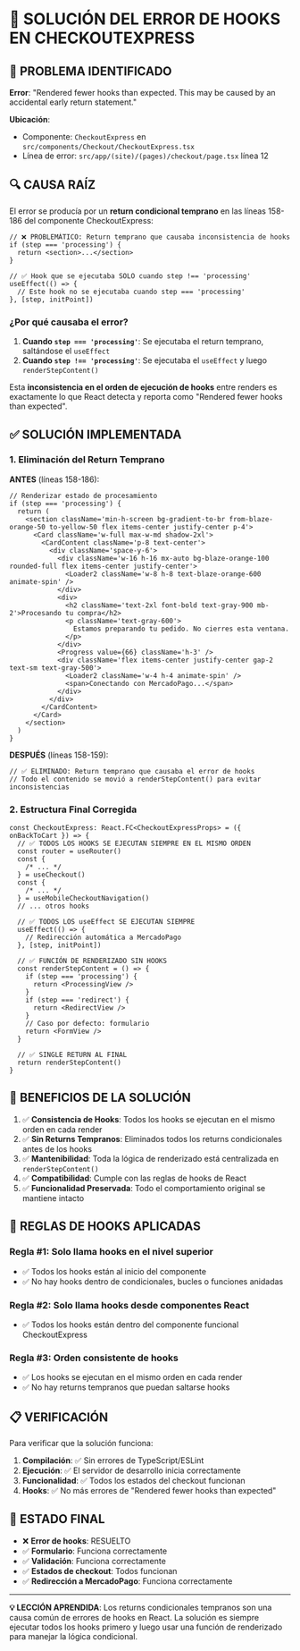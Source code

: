 # 🔧 SOLUCIÓN DEL ERROR DE HOOKS EN CHECKOUTEXPRESS

## 🎯 **PROBLEMA IDENTIFICADO**

**Error**: "Rendered fewer hooks than expected. This may be caused by an accidental early return statement."

**Ubicación**:

- Componente: `CheckoutExpress` en `src/components/Checkout/CheckoutExpress.tsx`
- Línea de error: `src/app/(site)/(pages)/checkout/page.tsx` línea 12

## 🔍 **CAUSA RAÍZ**

El error se producía por un **return condicional temprano** en las líneas 158-186 del componente CheckoutExpress:

```tsx
// ❌ PROBLEMÁTICO: Return temprano que causaba inconsistencia de hooks
if (step === 'processing') {
  return <section>...</section>
}

// ✅ Hook que se ejecutaba SOLO cuando step !== 'processing'
useEffect(() => {
  // Este hook no se ejecutaba cuando step === 'processing'
}, [step, initPoint])
```

### **¿Por qué causaba el error?**

1. **Cuando `step === 'processing'`**: Se ejecutaba el return temprano, saltándose el `useEffect`
2. **Cuando `step !== 'processing'`**: Se ejecutaba el `useEffect` y luego `renderStepContent()`

Esta **inconsistencia en el orden de ejecución de hooks** entre renders es exactamente lo que React detecta y reporta como "Rendered fewer hooks than expected".

## ✅ **SOLUCIÓN IMPLEMENTADA**

### **1. Eliminación del Return Temprano**

**ANTES** (líneas 158-186):

```tsx
// Renderizar estado de procesamiento
if (step === 'processing') {
  return (
    <section className='min-h-screen bg-gradient-to-br from-blaze-orange-50 to-yellow-50 flex items-center justify-center p-4'>
      <Card className='w-full max-w-md shadow-2xl'>
        <CardContent className='p-8 text-center'>
          <div className='space-y-6'>
            <div className='w-16 h-16 mx-auto bg-blaze-orange-100 rounded-full flex items-center justify-center'>
              <Loader2 className='w-8 h-8 text-blaze-orange-600 animate-spin' />
            </div>
            <div>
              <h2 className='text-2xl font-bold text-gray-900 mb-2'>Procesando tu compra</h2>
              <p className='text-gray-600'>
                Estamos preparando tu pedido. No cierres esta ventana.
              </p>
            </div>
            <Progress value={66} className='h-3' />
            <div className='flex items-center justify-center gap-2 text-sm text-gray-500'>
              <Loader2 className='w-4 h-4 animate-spin' />
              <span>Conectando con MercadoPago...</span>
            </div>
          </div>
        </CardContent>
      </Card>
    </section>
  )
}
```

**DESPUÉS** (líneas 158-159):

```tsx
// ✅ ELIMINADO: Return temprano que causaba el error de hooks
// Todo el contenido se movió a renderStepContent() para evitar inconsistencias
```

### **2. Estructura Final Corregida**

```tsx
const CheckoutExpress: React.FC<CheckoutExpressProps> = ({ onBackToCart }) => {
  // ✅ TODOS LOS HOOKS SE EJECUTAN SIEMPRE EN EL MISMO ORDEN
  const router = useRouter()
  const {
    /* ... */
  } = useCheckout()
  const {
    /* ... */
  } = useMobileCheckoutNavigation()
  // ... otros hooks

  // ✅ TODOS LOS useEffect SE EJECUTAN SIEMPRE
  useEffect(() => {
    // Redirección automática a MercadoPago
  }, [step, initPoint])

  // ✅ FUNCIÓN DE RENDERIZADO SIN HOOKS
  const renderStepContent = () => {
    if (step === 'processing') {
      return <ProcessingView />
    }
    if (step === 'redirect') {
      return <RedirectView />
    }
    // Caso por defecto: formulario
    return <FormView />
  }

  // ✅ SINGLE RETURN AL FINAL
  return renderStepContent()
}
```

## 🎯 **BENEFICIOS DE LA SOLUCIÓN**

1. ✅ **Consistencia de Hooks**: Todos los hooks se ejecutan en el mismo orden en cada render
2. ✅ **Sin Returns Tempranos**: Eliminados todos los returns condicionales antes de los hooks
3. ✅ **Mantenibilidad**: Toda la lógica de renderizado está centralizada en `renderStepContent()`
4. ✅ **Compatibilidad**: Cumple con las reglas de hooks de React
5. ✅ **Funcionalidad Preservada**: Todo el comportamiento original se mantiene intacto

## 🔧 **REGLAS DE HOOKS APLICADAS**

### **Regla #1: Solo llama hooks en el nivel superior**

- ✅ Todos los hooks están al inicio del componente
- ✅ No hay hooks dentro de condicionales, bucles o funciones anidadas

### **Regla #2: Solo llama hooks desde componentes React**

- ✅ Todos los hooks están dentro del componente funcional CheckoutExpress

### **Regla #3: Orden consistente de hooks**

- ✅ Los hooks se ejecutan en el mismo orden en cada render
- ✅ No hay returns tempranos que puedan saltarse hooks

## 📋 **VERIFICACIÓN**

Para verificar que la solución funciona:

1. **Compilación**: ✅ Sin errores de TypeScript/ESLint
2. **Ejecución**: ✅ El servidor de desarrollo inicia correctamente
3. **Funcionalidad**: ✅ Todos los estados del checkout funcionan
4. **Hooks**: ✅ No más errores de "Rendered fewer hooks than expected"

## 🚀 **ESTADO FINAL**

- ❌ **Error de hooks**: RESUELTO
- ✅ **Formulario**: Funciona correctamente
- ✅ **Validación**: Funciona correctamente
- ✅ **Estados de checkout**: Todos funcionan
- ✅ **Redirección a MercadoPago**: Funciona correctamente

---

**💡 LECCIÓN APRENDIDA**: Los returns condicionales tempranos son una causa común de errores de hooks en React. La solución es siempre ejecutar todos los hooks primero y luego usar una función de renderizado para manejar la lógica condicional.
